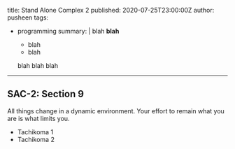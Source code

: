 title: Stand Alone Complex 2
published: 2020-07-25T23:00:00Z
author: pusheen
tags:
- programming
summary: |
  blah **blah**

  - blah
  - blah

  blah blah blah
----

SAC-2: Section 9
----------------

All things change in a dynamic environment. Your effort to remain what you are is what limits you.

- Tachikoma 1
- Tachikoma 2
